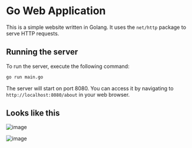 # Go Web Application

This is a simple website written in Golang. It uses the `net/http` package to serve HTTP requests.

## Running the server

To run the server, execute the following command:

```bash
go run main.go
```

The server will start on port 8080. You can access it by navigating to `http://localhost:8080/about` in your web browser.

## Looks like this
![image](https://github.com/user-attachments/assets/f2d2db37-e683-4f74-902b-6edbcdebec5b)

![image](https://github.com/user-attachments/assets/0b9ad2c5-9f0f-4648-9869-658571a85330)




